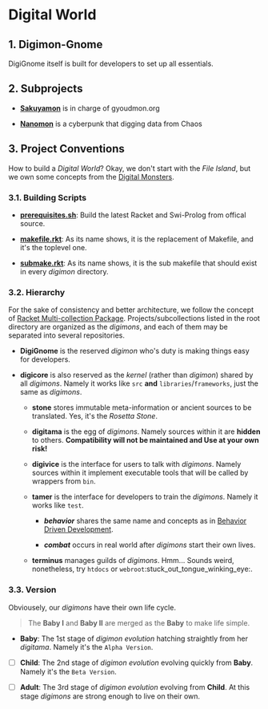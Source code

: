 # Digital World

## 1. Digimon-Gnome

DigiGnome itself is built for developers to set up all essentials.

## 2. Subprojects

* [**Sakuyamon**](https://github.com/digital-world/sakuyamon) is in
  charge of gyoudmon.org

* [**Nanomon**](https://github.com/digital-world/nanomon) is a cyberpunk
  that digging data from Chaos

## 3. Project Conventions

How to build a _Digital World_? Okay, we don't start with the _File
Island_, but we own some concepts from the [Digital
Monsters](http://en.wikipedia.org/wiki/Digimon).

### 3.1. Building Scripts

* [**prerequisites.sh**](DigiGnome/prerequisites.sh): Build the latest
  Racket and Swi-Prolog from offical source.

* [**makefile.rkt**](DigiGnome/makefile.rkt): As its name shows, it is
  the replacement of Makefile, and it's the toplevel one.

* [**submake.rkt**](DigiGnome/submake.rkt): As its name shows, it is the
  sub makefile that should exist in every _digimon_ directory.

### 3.2. Hierarchy

For the sake of consistency and better architecture, we follow the
concept of [Racket Multi-collection
Package](http://docs.racket-lang.org/pkg/Package\_Concepts.html\#%28tech.\_multi.\_collection.\_package%29).
Projects/subcollections listed in the root directory are organized as
the _digimons_, and each of them may be separated into several
repositories.

* **DigiGnome** is the reserved _digimon_ who's duty is making things
  easy for developers.

* **digicore** is also reserved as the _kernel_ (rather than _digimon_)
  shared by all _digimons_.  Namely it works like `src` **and**
  `libraries`/`frameworks`, just the same as _digimons_.

  * **stone** stores immutable meta-information or ancient sources to be
    translated. Yes, it's the _Rosetta Stone_.

  * **digitama** is the egg of _digimons_.  Namely sources within it are
    **hidden** to others. **Compatibility will not be maintained and Use
    at your own risk!**

  * **digivice** is the interface for users to talk with _digimons_.
    Namely sources within it implement executable tools that will be
    called by wrappers from `bin`.

  * **tamer** is the interface for developers to train the _digimons_.
    Namely it works like `test`.

    * _**behavior**_ shares the same name and concepts as in  [Behavior
      Driven
      Development](http://en.wikipedia.org/wiki/Behavior-driven\_development).

    * _**combat**_ occurs in real world after _digimons_ start their own
      lives.

  * **terminus** manages guilds of _digimons_. Hmm... Sounds weird,
    nonetheless, try `htdocs` or
    `webroot`:stuck\_out\_tongue\_winking\_eye:.

### 3.3. Version

Obviousely, our _digimons_ have their own life cycle.

> The **Baby I** and **Baby II** are merged as the **Baby** to make life
> simple.

* **Baby**: The 1st stage of _digimon evolution_ hatching straightly
  from her _digitama_. Namely it's the `Alpha Version`.

* [ ] **Child**: The 2nd stage of _digimon evolution_ evolving quickly
  from **Baby**. Namely it's the `Beta Version`.

* [ ] **Adult**: The 3rd stage of _digimon evolution_ evolving from
  **Child**. At this stage _digimons_ are strong enough to live on their
  own.
